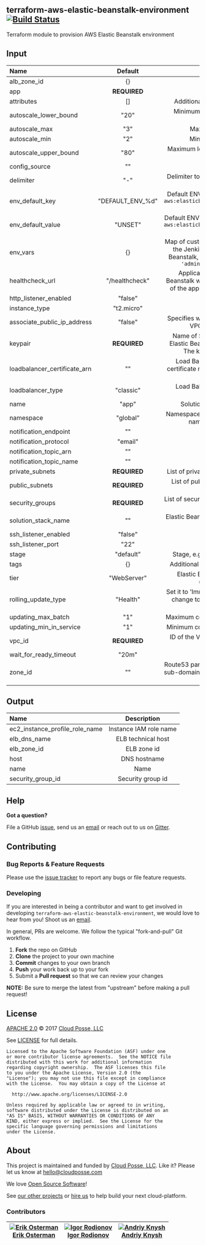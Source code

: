 ## terraform-aws-elastic-beanstalk-environment [![Build Status](https://travis-ci.org/cloudposse/terraform-aws-elastic-beanstalk-environment.svg)](https://travis-ci.org/cloudposse/terraform-aws-elastic-beanstalk-environment)

<!---
  --- This file was automatically generated by the `build-harness`
  --- Make changes instead to `.README.md` and rebuild.
  --->

Terraform module to provision AWS Elastic Beanstalk environment

## Input

<!--------------------------------REQUIRE POSTPROCESSING-------------------------------->
|  Name |  Default  |  Description  |
|:------|:---------:|:--------------:|
| alb_zone_id |{} |ALB zone id|
| app |__REQUIRED__ |EBS application name|
| attributes |[] |Additional attributes (e.g. `policy` or `role`)|
| autoscale_lower_bound |"20" |Minimum level of autoscale metric to add instance|
| autoscale_max |"3" |Maximum instances in charge|
| autoscale_min |"2" |Minumum instances in charge|
| autoscale_upper_bound |"80" |Maximum level of autoscale metric to remove instance|
| config_source |"" |S3 source for config|
| delimiter |"-" |Delimiter to be used between `name`, `namespace`, `stage`, etc.|
| env_default_key |"DEFAULT_ENV_%d" |Default ENV variable key for Elastic Beanstalk `aws:elasticbeanstalk:application:environment` setting|
| env_default_value |"UNSET" |Default ENV variable value for Elastic Beanstalk `aws:elasticbeanstalk:application:environment` setting|
| env_vars |{} |Map of custom ENV variables to be provided to the Jenkins application running on Elastic Beanstalk, e.g. `env_vars = { JENKINS_USER = 'admin' JENKINS_PASS = 'xxxxxx' }`|
| healthcheck_url |"/healthcheck" |Application Health Check URL. Elastic Beanstalk will call this URL to check the health of the application running on EC2 instances|
| http_listener_enabled |"false" |Enable port 80 (http)|
| instance_type |"t2.micro" |Instances type|
| associate_public_ip_address |"false" |Specifies whether to launch instances in your VPC with public IP addresses.|
| keypair |__REQUIRED__ |Name of SSH key that will be deployed on Elastic Beanstalk and DataPipeline instance. The key should be present in AWS|
| loadbalancer_certificate_arn |"" |Load Balancer SSL certificate ARN. The certificate must be present in AWS Certificate Manager|
| loadbalancer_type |"classic" |Load Balancer type, e.g. 'application' or 'classic'|
| name |"app" |Solution name, e.g. 'app' or 'jenkins'|
| namespace |"global" |Namespace, which could be your organization name, e.g. 'cp' or 'cloudposse'|
| notification_endpoint |"" |Notification endpoint|
| notification_protocol |"email" |Notification protocol|
| notification_topic_arn |"" |Notification topic arn|
| notification_topic_name |"" |Notification topic name|
| private_subnets |__REQUIRED__ |List of private subnets to place EC2 instances|
| public_subnets |__REQUIRED__ |List of public subnets to place Elastic Load Balancer|
| security_groups |__REQUIRED__ |List of security groups to be allowed to connect to the EC2 instances|
| solution_stack_name |"" |Elastic Beanstalk stack, e.g. Docker, Go, Node, Java, IIS. [Read more](http://docs.aws.amazon.com/elasticbeanstalk/latest/dg/concepts.platforms.html)|
| ssh_listener_enabled |"false" |Enable ssh port|
| ssh_listener_port |"22" |SSH port|
| stage |"default" |Stage, e.g. 'prod', 'staging', 'dev', or 'test'|
| tags |{} |Additional tags (e.g. `map('BusinessUnit`,`XYZ`)|
| tier |"WebServer" |Elastic Beanstalk Environment tier, e.g. ('WebServer', 'Worker')|
| rolling_update_type |"Health" |Set it to 'Immutable' to apply the configuration change to a fresh group of instances [Read more](https://docs.aws.amazon.com/elasticbeanstalk/latest/dg/using-features.rollingupdates.html)|
| updating_max_batch |"1" |Maximum count of instances up during update|
| updating_min_in_service |"1" |Minimum count of instances up during update|
| vpc_id |__REQUIRED__ |ID of the VPC in which to provision the AWS resources|
| wait_for_ready_timeout |"20m" ||
| zone_id |"" |Route53 parent zone ID. The module will create sub-domain DNS records in the parent zone for the EB environment|

## Output

<!--------------------------------REQUIRE POSTPROCESSING-------------------------------->
|  Name | Description  |
|:------|:------------:|
| ec2_instance_profile_role_name | Instance IAM role name  |
| elb_dns_name | ELB technical host  |
| elb_zone_id | ELB zone id  |
| host | DNS hostname  |
| name | Name  |
| security_group_id | Security group id  |

## Help

**Got a question?**

File a GitHub [issue](https://github.com/cloudposse/terraform-aws-elastic-beanstalk-environment/issues), send us an [email](mailto:hello@cloudposse.com) or reach out to us on [Gitter](https://gitter.im/cloudposse/).

## Contributing

### Bug Reports & Feature Requests

Please use the [issue tracker](https://github.com/cloudposse/terraform-aws-elastic-beanstalk-environment/issues) to report any bugs or file feature requests.

### Developing

If you are interested in being a contributor and want to get involved in developing `terraform-aws-elastic-beanstalk-environment`, we would love to hear from you! Shoot us an [email](mailto:hello@cloudposse.com).

In general, PRs are welcome. We follow the typical "fork-and-pull" Git workflow.

 1. **Fork** the repo on GitHub
 2. **Clone** the project to your own machine
 3. **Commit** changes to your own branch
 4. **Push** your work back up to your fork
 5. Submit a **Pull request** so that we can review your changes

**NOTE:** Be sure to merge the latest from "upstream" before making a pull request!

## License

[APACHE 2.0](LICENSE) © 2017 [Cloud Posse, LLC](https://cloudposse.com)

See [LICENSE](LICENSE) for full details.

    Licensed to the Apache Software Foundation (ASF) under one
    or more contributor license agreements.  See the NOTICE file
    distributed with this work for additional information
    regarding copyright ownership.  The ASF licenses this file
    to you under the Apache License, Version 2.0 (the
    "License"); you may not use this file except in compliance
    with the License.  You may obtain a copy of the License at

      http://www.apache.org/licenses/LICENSE-2.0

    Unless required by applicable law or agreed to in writing,
    software distributed under the License is distributed on an
    "AS IS" BASIS, WITHOUT WARRANTIES OR CONDITIONS OF ANY
    KIND, either express or implied.  See the License for the
    specific language governing permissions and limitations
    under the License.

## About

This project is maintained and funded by [Cloud Posse, LLC][website]. Like it? Please let us know at <hello@cloudposse.com>

We love [Open Source Software](https://github.com/cloudposse/)!

See [our other projects][community]
or [hire us][hire] to help build your next cloud-platform.

  [website]: http://cloudposse.com/
  [community]: https://github.com/cloudposse/
  [hire]: http://cloudposse.com/contact/

### Contributors

|[![Erik Osterman][erik_img]][erik_web]<br/>[Erik Osterman][erik_web] |[![Igor Rodionov][igor_img]][igor_web]<br/>[Igor Rodionov][igor_img] |[![Andriy Knysh][andriy_img]][andriy_web]<br/>[Andriy Knysh][andriy_web] |
|---|---|---|

[andriy_img]: https://avatars0.githubusercontent.com/u/7356997?v=4&u=ed9ce1c9151d552d985bdf5546772e14ef7ab617&s=144
[andriy_web]: https://github.com/aknysh/

[erik_img]: http://s.gravatar.com/avatar/88c480d4f73b813904e00a5695a454cb?s=144
[erik_web]: https://github.com/osterman/

[igor_img]: http://s.gravatar.com/avatar/bc70834d32ed4517568a1feb0b9be7e2?s=144
[igor_web]: https://github.com/goruha/

[konstantin_img]: https://avatars1.githubusercontent.com/u/11299538?v=4&u=ed9ce1c9151d552d985bdf5546772e14ef7ab617&s=144
[konstantin_web]: https://github.com/comeanother/

[sergey_img]: https://avatars1.githubusercontent.com/u/1134449?v=4&u=ed9ce1c9151d552d985bdf5546772e14ef7ab617&s=144
[sergey_web]: https://github.com/s2504s/

[valeriy_img]: https://avatars1.githubusercontent.com/u/10601658?v=4&u=ed9ce1c9151d552d985bdf5546772e14ef7ab617&s=144
[valeriy_web]: https://github.com/drama17/

[vladimir_img]: https://avatars1.githubusercontent.com/u/26582191?v=4&u=ed9ce1c9151d552d985bdf5546772e14ef7ab617&s=144
[vladimir_web]: https://github.com/SweetOps/

